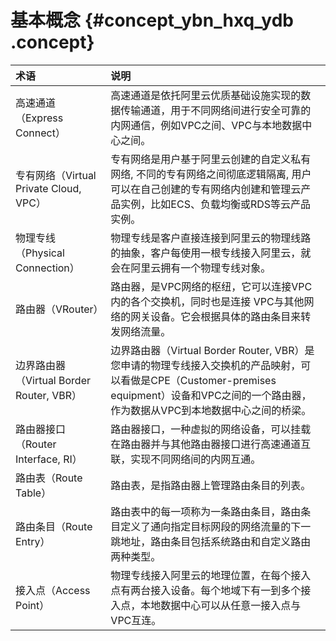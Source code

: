 # 基本概念 {#concept_ybn_hxq_ydb .concept}

|术语|说明|
|:-|:-|
|高速通道（Express Connect）|高速通道是依托阿里云优质基础设施实现的数据传输通道，用于不同网络间进行安全可靠的内网通信，例如VPC之间、VPC与本地数据中心之间。|
|专有网络（Virtual Private Cloud, VPC）|专有网络是用户基于阿里云创建的自定义私有网络, 不同的专有网络之间彻底逻辑隔离, 用户可以在自己创建的专有网络内创建和管理云产品实例，比如ECS、负载均衡或RDS等云产品实例。|
|物理专线（Physical Connection）|物理专线是客户直接连接到阿里云的物理线路的抽象，客户每使用一根专线接入阿里云，就会在阿里云拥有一个物理专线对象。|
|路由器（VRouter）|路由器，是VPC网络的枢纽，它可以连接VPC内的各个交换机，同时也是连接 VPC与其他网络的网关设备。它会根据具体的路由条目来转发网络流量。|
|边界路由器（Virtual Border Router, VBR）|边界路由器（Virtual Border Router, VBR）是您申请的物理专线接入交换机的产品映射，可以看做是CPE（Customer-premises equipment）设备和VPC之间的一个路由器，作为数据从VPC到本地数据中心之间的桥梁。|
|路由器接口（Router Interface, RI）|路由器接口，一种虚拟的网络设备，可以挂载在路由器并与其他路由器接口进行高速通道互联，实现不同网络间的内网互通。|
|路由表（Route Table）|路由表，是指路由器上管理路由条目的列表。|
|路由条目（Route Entry）|路由表中的每一项称为一条路由条目，路由条目定义了通向指定目标网段的网络流量的下一跳地址，路由条目包括系统路由和自定义路由两种类型。|
|接入点（Access Point）|物理专线接入阿里云的地理位置，在每个接入点有两台接入设备。每个地域下有一到多个接入点，本地数据中心可以从任意一接入点与VPC互连。|


